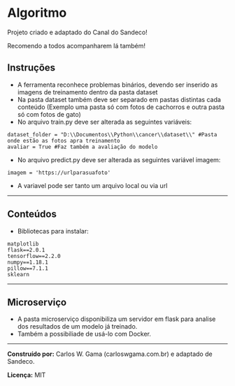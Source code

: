 <h1> Algoritmo </h1>

Projeto criado e adaptado do Canal do Sandeco! 

Recomendo a todos acompanharem lá também!

<h2>Instruções</h2>

- A ferramenta reconhece problemas binários, devendo ser inserido as imagens de treinamento dentro da pasta dataset
- Na pasta dataset também deve ser separado em pastas distintas cada conteúdo (Exemplo uma pasta só com fotos de cachorros e outra pasta só com fotos de gato)
- No arquivo train.py deve ser alterada as seguintes variáveis:
```
dataset_folder = "D:\\Documentos\\Python\\cancer\\dataset\\" #Pasta onde estão as fotos apra treinamento
avaliar = True #Faz também a avaliação do modelo
```
- No arquivo predict.py deve ser alterada as seguintes variável imagem:
```
imagem = 'https://urlparasuafoto'
```
- A variavel pode ser tanto um arquivo local ou via url

------
<h2>Conteúdos</h2>

- Bibliotecas para instalar:
```
matplotlib
flask==2.0.1
tensorflow==2.2.0
numpy==1.18.1
pillow==7.1.1
sklearn
```
-------
<h2>Microserviço</h2>

- A pasta microserviço disponibiliza um servidor em flask para analise dos resultados de um modelo já treinado. 
- Também a possibiliade de usá-lo com Docker.


------------------
<p><b>Construído por:</b> Carlos W. Gama (carloswgama.com.br) e adaptado de Sandeco. </p>
<p><b>Licença:</b> MIT</p>